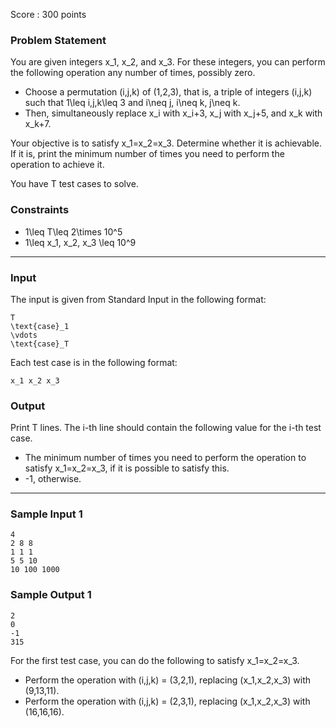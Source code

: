 Score : 300 points

### Problem Statement

You are given integers x\_1, x\_2, and x\_3. For these integers, you can perform the following operation any number of times, possibly zero.

* Choose a permutation (i,j,k) of (1,2,3), that is, a triple of integers (i,j,k) such that 1\leq i,j,k\leq 3 and i\neq j, i\neq k, j\neq k.
* Then, simultaneously replace x\_i with x\_i+3, x\_j with x\_j+5, and x\_k with x\_k+7.

Your objective is to satisfy x\_1=x\_2=x\_3. Determine whether it is achievable. If it is, print the minimum number of times you need to perform the operation to achieve it.

You have T test cases to solve.

### Constraints

* 1\leq T\leq 2\times 10^5
* 1\leq x\_1, x\_2, x\_3 \leq 10^9

---

### Input

The input is given from Standard Input in the following format:

```
T
\text{case}_1
\vdots
\text{case}_T
```

Each test case is in the following format:

```
x_1 x_2 x_3
```

### Output

Print T lines. The i-th line should contain the following value for the i-th test case.

* The minimum number of times you need to perform the operation to satisfy x\_1=x\_2=x\_3, if it is possible to satisfy this.
* -1, otherwise.

---

### Sample Input 1

```
4
2 8 8
1 1 1
5 5 10
10 100 1000
```

### Sample Output 1

```
2
0
-1
315
```

For the first test case, you can do the following to satisfy x\_1=x\_2=x\_3.

* Perform the operation with (i,j,k) = (3,2,1), replacing (x\_1,x\_2,x\_3) with (9,13,11).
* Perform the operation with (i,j,k) = (2,3,1), replacing (x\_1,x\_2,x\_3) with (16,16,16).